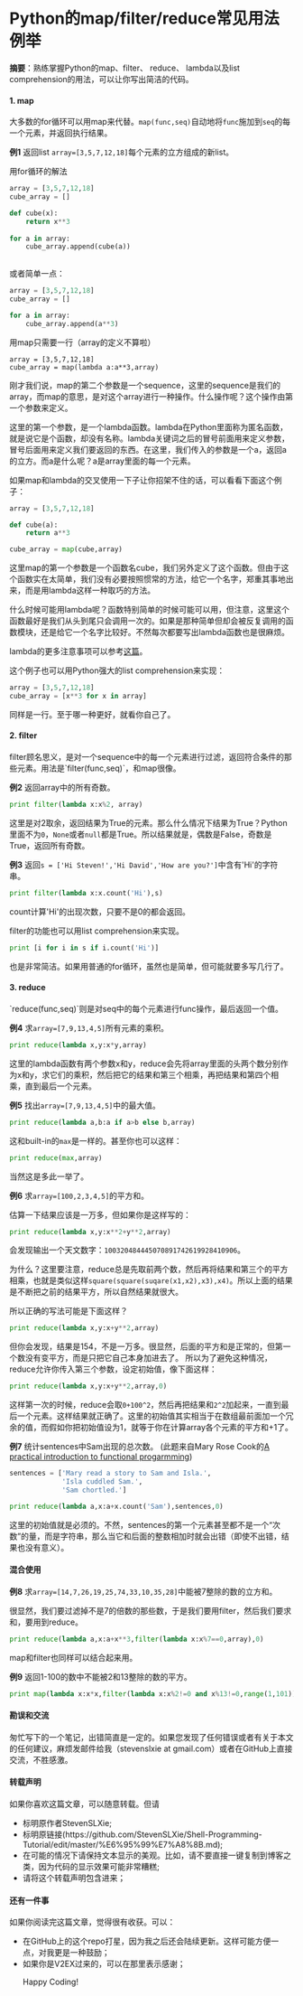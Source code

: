 Python的map/filter/reduce常见用法例举
================

**摘要**：熟练掌握Python的map、filter、 reduce、 lambda以及list comprehension的用法，可以让你写出简洁的代码。

<h4>1. map</h4>

大多数的for循环可以用map来代替。`map(func,seq)`自动地将`func`施加到`seq`的每一个元素，并返回执行结果。

**例1** 返回list `array=[3,5,7,12,18]`每个元素的立方组成的新list。

用for循环的解法

```python
array = [3,5,7,12,18]
cube_array = []

def cube(x):
    return x**3
    
for a in array:
    cube_array.append(cube(a))
    
```

或者简单一点：

```python
array = [3,5,7,12,18]
cube_array = []

for a in array:
    cube_array.append(a**3)
```

用map只需要一行（array的定义不算啦）

```
array = [3,5,7,12,18]
cube_array = map(lambda a:a**3,array)
```

刚才我们说，map的第二个参数是一个sequence，这里的sequence是我们的array，而map的意思，是对这个array进行一种操作。什么操作呢？这个操作由第一个参数来定义。

这里的第一个参数，是一个lambda函数。lambda在Python里面称为匿名函数，就是说它是个函数，却没有名称。lambda关键词之后的冒号前面用来定义参数，冒号后面用来定义我们要返回的东西。在这里，我们传入的参数是一个a，返回a的立方。而a是什么呢？a是array里面的每一个元素。

如果map和lambda的交叉使用一下子让你招架不住的话，可以看看下面这个例子：

```python
array = [3,5,7,12,18]

def cube(a):
    return a**3

cube_array = map(cube,array)
```

这里map的第一个参数是一个函数名cube，我们另外定义了这个函数。但由于这个函数实在太简单，我们没有必要按照惯常的方法，给它一个名字，郑重其事地出来，而是用lambda这样一种取巧的方法。

什么时候可能用lambda呢？函数特别简单的时候可能可以用，但注意，这里这个函数最好是我们从头到尾只会调用一次的。如果是那种简单但却会被反复调用的函数模块，还是给它一个名字比较好。不然每次都要写出lambda函数也是很麻烦。

lambda的更多注意事项可以参考[这篇](https://pythonconquerstheuniverse.wordpress.com/2011/08/29/lambda_tutorial/)。

这个例子也可以用Python强大的list comprehension来实现：
```python
array = [3,5,7,12,18]
cube_array = [x**3 for x in array]
```

同样是一行。至于哪一种更好，就看你自己了。


<h4>2. filter</h4>
filter顾名思义，是对一个sequence中的每一个元素进行过滤，返回符合条件的那些元素。用法是`filter(func,seq)`，和map很像。

**例2** 返回array中的所有奇数。

```python
print filter(lambda x:x%2, array)
```

这里是对2取余，返回结果为True的元素。那么什么情况下结果为True？Python里面不为`0`，`None`或者`null`都是True。所以结果就是，偶数是False，奇数是True，返回所有奇数。

**例3** 返回`s = ['Hi Steven!','Hi David','How are you?']`中含有'Hi'的字符串。

```python
print filter(lambda x:x.count('Hi'),s)
```

count计算'Hi'的出现次数，只要不是0的都会返回。

filter的功能也可以用list comprehension来实现。

```python
print [i for i in s if i.count('Hi')]
```

也是非常简洁。如果用普通的for循环，虽然也是简单，但可能就要多写几行了。

<h4>3. reduce</h4>
`reduce(func,seq)`则是对seq中的每个元素进行func操作，最后返回一个值。

**例4** 求`array=[7,9,13,4,5]`所有元素的乘积。

```python
print reduce(lambda x,y:x*y,array)
```

这里的lambda函数有两个参数x和y，reduce会先将array里面的头两个数分别作为x和y，求它们的乘积，然后把它的结果和第三个相乘，再把结果和第四个相乘，直到最后一个元素。

**例5** 找出`array=[7,9,13,4,5]`中的最大值。

```python
print reduce(lambda a,b:a if a>b else b,array)
```

这和built-in的`max`是一样的。甚至你也可以这样：
```python
print reduce(max,array)
```

当然这是多此一举了。

**例6** 求`array=[100,2,3,4,5]`的平方和。

估算一下结果应该是一万多，但如果你是这样写的：

```python
print reduce(lambda x,y:x**2+y**2,array)
```

会发现输出一个天文数字：`100320484445070891742619928410906`。

为什么？这里要注意，reduce总是先取前两个数，然后再将结果和第三个的平方相乘，也就是类似这样`square(square(suqare(x1,x2),x3),x4)`。所以上面的结果是不断把之前的结果平方，所以自然结果就很大。

所以正确的写法可能是下面这样？

```python
print reduce(lambda x,y:x+y**2,array)
```
但你会发现，结果是154，不是一万多。很显然，后面的平方和是正常的，但第一个数没有变平方，而是只把它自己本身加进去了。
所以为了避免这种情况，reduce允许你传入第三个参数，设定初始值，像下面这样：
```python
print reduce(lambda x,y:x+y**2,array,0)
```

这样第一次的时候，reduce会取`0+100^2`，然后再把结果和`2^2`加起来，一直到最后一个元素。这样结果就正确了。这里的初始值其实相当于在数组最前面加一个冗余的值，而假如你把初始值设为1，就等于你在计算array各个元素的平方和+1了。

**例7** 统计sentences中Sam出现的总次数。
(此题来自Mary Rose Cook的[A practical introduction to functional progarmming](http://maryrosecook.com/blog/post/a-practical-introduction-to-functional-programming))

```python
sentences = ['Mary read a story to Sam and Isla.',
             'Isla cuddled Sam.',
             'Sam chortled.']
```

```python
print reduce(lambda a,x:a+x.count('Sam'),sentences,0)
```

这里的初始值就是必须的。不然，sentences的第一个元素甚至都不是一个“次数”的量，而是字符串，那么当它和后面的整数相加时就会出错（即使不出错，结果也没有意义）。

<h4>混合使用</h4>

**例8** 求`array=[14,7,26,19,25,74,33,10,35,28]`中能被7整除的数的立方和。

很显然，我们要过滤掉不是7的倍数的那些数，于是我们要用filter，然后我们要求和，要用到reduce。

```python
print reduce(lambda a,x:a+x**3,filter(lambda x:x%7==0,array),0)
```

map和filter也同样可以结合起来用。

**例9** 返回1-100的数中不能被2和13整除的数的平方。

```python
print map(lambda x:x*x,filter(lambda x:x%2!=0 and x%13!=0,range(1,101)))
```

<h4>勘误和交流</h4>
匆忙写下的一个笔记，出错简直是一定的。如果您发现了任何错误或者有关于本文的任何建议，麻烦发邮件给我（stevenslxie at gmail.com）或者在GitHub上直接交流，不胜感激。

<h4>转载声明</h4>
如果你喜欢这篇文章，可以随意转载。但请
<ul>
<li>标明原作者StevenSLXie;</li>
<li>标明原链接(https://github.com/StevenSLXie/Shell-Programming-Tutorial/edit/master/%E6%95%99%E7%A8%8B.md);</li>
<li>在可能的情况下请保持文本显示的美观。比如，请不要直接一键复制到博客之类，因为代码的显示效果可能非常糟糕;</li>
<li>请将这个转载声明包含进来；</li>
</ul>


<h4>还有一件事</h4>
如果你阅读完这篇文章，觉得很有收获。可以：
<ul>
<li>在GitHub上的这个repo打星，因为我之后还会陆续更新。这样可能方便一点，对我更是一种鼓励；</li>
<li>如果你是V2EX过来的，可以在那里表示感谢；</li>

Happy Coding!
</ul>


